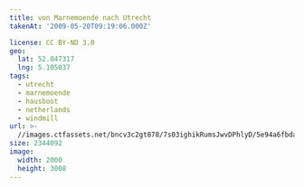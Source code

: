 ```yaml
---
title: von Marnemoende nach Utrecht
takenAt: '2009-05-20T09:19:06.000Z'

license: CC BY-ND 3.0
geo:
  lat: 52.047317
  lng: 5.105037
tags:
  - utrecht
  - marnemoende
  - hausboot
  - netherlands
  - windmill
url: >-
  //images.ctfassets.net/bncv3c2gt878/7s03ighikRumsJwvDPhlyD/5e94a6fbdaefa394a9dc432749ec6c81/von-marnemoende-nach-utrecht_4367557310_o
size: 2344092
image:
  width: 2000
  height: 3008
---
```

